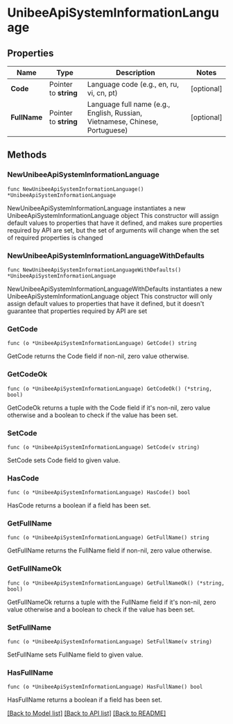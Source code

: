 # UnibeeApiSystemInformationLanguage

## Properties

Name | Type | Description | Notes
------------ | ------------- | ------------- | -------------
**Code** | Pointer to **string** | Language code (e.g., en, ru, vi, cn, pt) | [optional] 
**FullName** | Pointer to **string** | Language full name (e.g., English, Russian, Vietnamese, Chinese, Portuguese) | [optional] 

## Methods

### NewUnibeeApiSystemInformationLanguage

`func NewUnibeeApiSystemInformationLanguage() *UnibeeApiSystemInformationLanguage`

NewUnibeeApiSystemInformationLanguage instantiates a new UnibeeApiSystemInformationLanguage object
This constructor will assign default values to properties that have it defined,
and makes sure properties required by API are set, but the set of arguments
will change when the set of required properties is changed

### NewUnibeeApiSystemInformationLanguageWithDefaults

`func NewUnibeeApiSystemInformationLanguageWithDefaults() *UnibeeApiSystemInformationLanguage`

NewUnibeeApiSystemInformationLanguageWithDefaults instantiates a new UnibeeApiSystemInformationLanguage object
This constructor will only assign default values to properties that have it defined,
but it doesn't guarantee that properties required by API are set

### GetCode

`func (o *UnibeeApiSystemInformationLanguage) GetCode() string`

GetCode returns the Code field if non-nil, zero value otherwise.

### GetCodeOk

`func (o *UnibeeApiSystemInformationLanguage) GetCodeOk() (*string, bool)`

GetCodeOk returns a tuple with the Code field if it's non-nil, zero value otherwise
and a boolean to check if the value has been set.

### SetCode

`func (o *UnibeeApiSystemInformationLanguage) SetCode(v string)`

SetCode sets Code field to given value.

### HasCode

`func (o *UnibeeApiSystemInformationLanguage) HasCode() bool`

HasCode returns a boolean if a field has been set.

### GetFullName

`func (o *UnibeeApiSystemInformationLanguage) GetFullName() string`

GetFullName returns the FullName field if non-nil, zero value otherwise.

### GetFullNameOk

`func (o *UnibeeApiSystemInformationLanguage) GetFullNameOk() (*string, bool)`

GetFullNameOk returns a tuple with the FullName field if it's non-nil, zero value otherwise
and a boolean to check if the value has been set.

### SetFullName

`func (o *UnibeeApiSystemInformationLanguage) SetFullName(v string)`

SetFullName sets FullName field to given value.

### HasFullName

`func (o *UnibeeApiSystemInformationLanguage) HasFullName() bool`

HasFullName returns a boolean if a field has been set.


[[Back to Model list]](../README.md#documentation-for-models) [[Back to API list]](../README.md#documentation-for-api-endpoints) [[Back to README]](../README.md)


